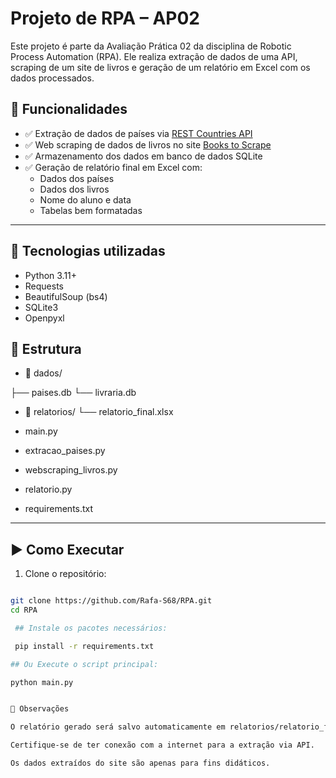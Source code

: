 # Projeto de RPA – AP02

Este projeto é parte da Avaliação Prática 02 da disciplina de Robotic Process Automation (RPA). Ele realiza extração de dados de uma API, scraping de um site de livros e geração de um relatório em Excel com os dados processados.

## 🧩 Funcionalidades

- ✅ Extração de dados de países via [REST Countries API](https://restcountries.com)
- ✅ Web scraping de dados de livros no site [Books to Scrape](https://books.toscrape.com)
- ✅ Armazenamento dos dados em banco de dados SQLite
- ✅ Geração de relatório final em Excel com:
  - Dados dos países
  - Dados dos livros
  - Nome do aluno e data
  - Tabelas bem formatadas

---

## 🔧 Tecnologias utilizadas

- Python 3.11+
- Requests
- BeautifulSoup (bs4)
- SQLite3
- Openpyxl

## 📁 Estrutura

- 📁 dados/
  
├── paises.db
└── livraria.db

- 📁 relatorios/
└── relatorio_final.xlsx

- main.py
- extracao_paises.py
- webscraping_livros.py
- relatorio.py
- requirements.txt



---

## ▶️ Como Executar

1. Clone o repositório:

```bash

git clone https://github.com/Rafa-S68/RPA.git
cd RPA

 ## Instale os pacotes necessários:

 pip install -r requirements.txt

## Ou Execute o script principal: 

python main.py


📌 Observações

O relatório gerado será salvo automaticamente em relatorios/relatorio_final.xlsx.

Certifique-se de ter conexão com a internet para a extração via API.

Os dados extraídos do site são apenas para fins didáticos.

